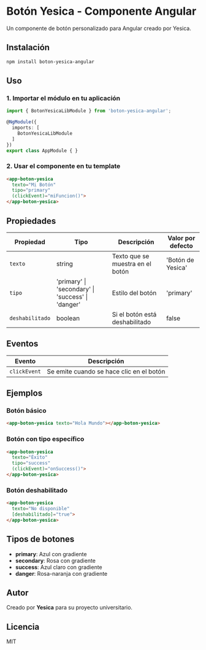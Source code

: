 # Botón Yesica - Componente Angular

Un componente de botón personalizado para Angular creado por Yesica.

## Instalación

```bash
npm install boton-yesica-angular
```

## Uso

### 1. Importar el módulo en tu aplicación

```typescript
import { BotonYesicaLibModule } from 'boton-yesica-angular';

@NgModule({
  imports: [
    BotonYesicaLibModule
  ]
})
export class AppModule { }
```

### 2. Usar el componente en tu template

```html
<app-boton-yesica 
  texto="Mi Botón" 
  tipo="primary" 
  (clickEvent)="miFuncion()">
</app-boton-yesica>
```

## Propiedades

| Propiedad | Tipo | Descripción | Valor por defecto |
|-----------|------|-------------|-------------------|
| `texto` | string | Texto que se muestra en el botón | 'Botón de Yesica' |
| `tipo` | 'primary' \| 'secondary' \| 'success' \| 'danger' | Estilo del botón | 'primary' |
| `deshabilitado` | boolean | Si el botón está deshabilitado | false |

## Eventos

| Evento | Descripción |
|--------|-------------|
| `clickEvent` | Se emite cuando se hace clic en el botón |

## Ejemplos

### Botón básico
```html
<app-boton-yesica texto="Hola Mundo"></app-boton-yesica>
```

### Botón con tipo específico
```html
<app-boton-yesica 
  texto="Éxito" 
  tipo="success" 
  (clickEvent)="onSuccess()">
</app-boton-yesica>
```

### Botón deshabilitado
```html
<app-boton-yesica 
  texto="No disponible" 
  [deshabilitado]="true">
</app-boton-yesica>
```

## Tipos de botones

- **primary**: Azul con gradiente
- **secondary**: Rosa con gradiente  
- **success**: Azul claro con gradiente
- **danger**: Rosa-naranja con gradiente

## Autor

Creado por **Yesica** para su proyecto universitario.

## Licencia

MIT